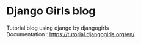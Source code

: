 # Django Girls blog
Tutorial blog using django by djangogirls </br>
Documentation : https://tutorial.djangogirls.org/en/
